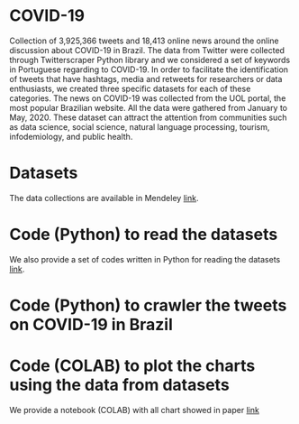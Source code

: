# COVID-19

Collection of 3,925,366 tweets and 18,413 online news around the online discussion about COVID-19 in Brazil. The data from Twitter were collected through Twitterscraper Python library and we considered a set of keywords in Portuguese regarding to COVID-19. In order to facilitate the identification of tweets that have hashtags, media and retweets for researchers or data enthusiasts, we created three specific datasets for each of these categories. The news on COVID-19 was collected from the UOL portal, the most popular Brazilian website. All the data were gathered from January to May, 2020. These dataset can attract the attention from communities such as data science, social science, natural language processing, tourism, infodemiology, and public health.


#   Datasets

The data collections are available in Mendeley [link](https://data.mendeley.com/drafts/vhxdgjfjnk).

# Code (Python) to read the datasets

We also provide a set of codes written in Python for reading the datasets [link](https://data.mendeley.com/drafts/vhxdgjfjnk).

# Code (Python) to crawler the tweets on COVID-19 in Brazil

# Code (COLAB) to plot the charts using the data from datasets

We provide a notebook (COLAB) with all chart showed in paper [link](https://github.com/tmelo-uea/covid19/blob/master/charts_data_in_brief_revised.ipynb)
